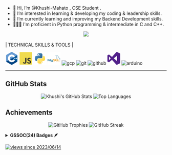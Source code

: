 - 👋 Hi, I’m @Khushi-Mahato , CSE Student .
- 👀 I’m interested in learning & developing my coding & leadership skills.
- 🌱 I’m currently learning and improving my Backend Development skills.
- 👩🏻‍💻 I'm proficient in Python programming & intermediate in C and C++.

<!---
Khushi-Mahato/Khushi-Mahato is a ✨ special ✨ repository because its `README.md` (this file) appears on your GitHub profile.
You can click the Preview link to take a look at your changes.
--->
<p align="center">
<!--   <a href="https://github.com/DenverCoder1/readme-typing-svg"> -->
    <img src="https://readme-typing-svg.herokuapp.com?color=E22FE4&width=380&height=28&lines=Hi👋+I'm+Khushi+Mahato..;I'm+a+Coder+👩🏻‍💻.;Nice+To+Meet+You+....&center=true"></a></p>
<!--     <img src="https://readme-typing-svg.herokuapp.com?color=E22FE4&width=380&height=28&lines=Hi👋+I'm+Khushi+Mahato..;Microsoft+Student+Ambassador;Coder..;Nice+To+Meet+You+....&center=true"></a></p>
 -->
|  TECHNICAL SKILLS & TOOLS |

<p align="right side">
<!-- <a  href="https://www.w3schools.com/cpp/" target="__blank" rel="noreferrer"> -->
    <img src="https://raw.githubusercontent.com/devicons/devicon/master/icons/cplusplus/cplusplus-original.svg" alt="cplusplus" width="40" height="40"/>
  </a>
<!--   <a  href="https://developer.mozilla.org/en-US/docs/Web/JavaScript" target="__blank" rel="noreferrer"> -->
    <img src="https://raw.githubusercontent.com/devicons/devicon/master/icons/javascript/javascript-original.svg" alt="javascript" width="40" height="40"/>
  </a>
<!--   <a  href="https://www.python.org" target="__blank" rel="noreferrer"> -->
       <img src="https://raw.githubusercontent.com/devicons/devicon/master/icons/python/python-original.svg" alt="python" width="40" height="40"/>
  </a>
<!--   <a   href="https://www.mysql.com/" target="__blank" rel="noreferrer"> -->
       <img src="https://raw.githubusercontent.com/devicons/devicon/master/icons/mysql/mysql-original-wordmark.svg" alt="mysql" width="40" height="40"/>
<!--   </a>
  <a   href="https://cloud.google.com" target="__blank" rel="noreferrer"> -->
    <img src="https://www.vectorlogo.zone/logos/google_cloud/google_cloud-icon.svg" alt="gcp" width="40" height="40"/>
  </a>
<!--    </a>
  <a href="https://git-scm.com/" target="_blank" rel="noreferrer"> -->
    <img src="https://www.vectorlogo.zone/logos/git-scm/git-scm-icon.svg" alt="git" width="40" height="40"/>
  </a>
<!--   <a href="https://www.github.com" target="_blank" rel="noreferrer"> -->
    <img src="https://www.vectorlogo.zone/logos/github/github-icon.svg" alt="github" width="40" height="40"/>
  </a>
<!--   <a href="https://code.visualstudio.com/" target="_blank" rel="noreferrer"> -->
    <img src="https://raw.githubusercontent.com/devicons/devicon/master/icons/visualstudio/visualstudio-plain.svg" alt="vscode" width="40" height="40"/>
<!--   </a>
  <a href="https://www.arduino.cc/" target="_blank" rel="noreferrer"> -->
    <img src="https://cdn.worldvectorlogo.com/logos/arduino-1.svg" alt="arduino" width="40" height="40"/>
  </a>
  
  ------
## GitHub Stats
<p align="center">
  <img src="https://github-readme-stats.vercel.app/api?username=Khushi-Mahato&show_icons=true&theme=radical" alt="Khushi's GitHub Stats" />
  <img src="https://github-readme-stats.vercel.app/api/top-langs/?username=Khushi-Mahato&layout=compact&theme=radical" alt="Top Languages" width="38%"/>
</p>

## Achievements
<p align="center">
  <img src="https://github-profile-trophy.vercel.app/?username=Khushi-Mahato&theme=onedark&no-frame=true&row=1&column=6" alt="GitHub Trophies" />
  <img src="https://github-readme-streak-stats.herokuapp.com/?user=Khushi-Mahato&theme=radical" alt="GitHub Streak" />
</p>


<details>	
 <summary><b>GSSOC(24) Badges 🪶</b></summary><br>
<div style='display:flex; align-items:center; gap: 10px;' align='center'><a href="https://gssoc.girlscript.tech/leaderboard">
<img src="https://raw.githubusercontent.com/GSSoC24/Postman-Challenge/main/docs/assets/Postman%20White.png" width="100px" height="100px" />
  <img src="https://raw.githubusercontent.com/GSSoC24/Postman-Challenge/main/docs/assets/1.png" width="100px" height="100px" />
  <img src="https://raw.githubusercontent.com/GSSoC24/Postman-Challenge/main/docs/assets/2.png" width="100px" height="100px" />
  <img src="https://raw.githubusercontent.com/GSSoC24/Postman-Challenge/main/docs/assets/3.png" width="100px" height="100px" />
  <img src="https://raw.githubusercontent.com/GSSoC24/Postman-Challenge/main/docs/assets/4.png" width="100px" height="100px" />
  <img src="https://raw.githubusercontent.com/GSSoC24/Postman-Challenge/main/docs/assets/5.png" width="100px" height="100px" />
<!--   <img src="https://raw.githubusercontent.com/GSSoC24/Postman-Challenge/main/docs/assets/6.png" width="105px" height="105px" /> -->
<!--    <img src="https://raw.githubusercontent.com/GSSoC24/Postman-Challenge/main/docs/assets/7.png" width="100px" height="100px" /> --> 
<!--  <img src="https://raw.githubusercontent.com/GSSoC24/Postman-Challenge/main/docs/assets/8.png" width="100px" height="100px" />
  <img src="https://raw.githubusercontent.com/GSSoC24/Contributor/refs/heads/main/assets/Code%20Luminary.png" width="105px" height="105px" />
  <img src="https://raw.githubusercontent.com/GSSoC24/Contributor/refs/heads/main/assets/Git%20Explorer.png" width="100px" height="100px" />
  <img src="https://raw.githubusercontent.com/GSSoC24/Contributor/refs/heads/main/assets/Pull%20Expert.png" width="100px" height="100px" /></a> --> 
</div>
</details>



  ![views since 2023/06/14](https://visitor-badge-deno.deno.dev/Khushi-Mahato.Khushi-Mahato.svg)


